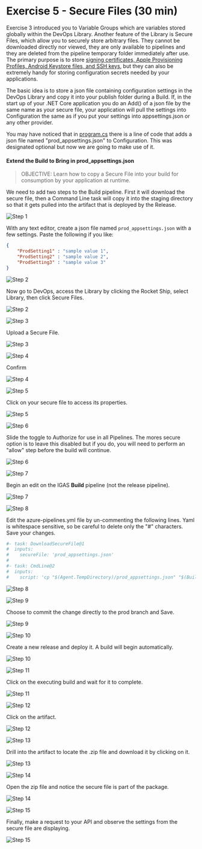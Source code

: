 # Exercise 5 - Secure Files (30 min)

Exercise 3 introduced you to Variable Groups which are variables stored globally within the DevOps Library. Another feature of the Library is Secure Files, which allow you to securely store arbitrary files. They cannot be downloaded directly nor viewed, they are only available to pipelines and they are deleted from the pipeline temporary folder immediately after use. The primary purpose is to store [signing certificates, Apple Provisioning Profiles, Android Keystore files, and SSH keys](https://docs.microsoft.com/en-us/azure/devops/pipelines/library/secure-files?view=azure-devops), but they can also be extremely handy for storing configuration secrets needed by your applications.

The basic idea is to store a json file containing configuration settings in the DevOps Library and copy it into your publish folder during a Build. If, in the start up of your .NET Core application you do an Add() of a json file by the same name as your secure file, your application will pull the settings into Configuration the same as if you put your settings into appsettings.json or any other provider.

You may have noticed that in [program.cs](/Program.cs) there is a line of code that adds a json file named "prod_appsettings.json" to Configuration. This was designated optional but now we are going to make use of it.

#### Extend the Build to Bring in prod_appsettings.json

> OBJECTIVE: Learn how to copy a Secure File into your build for consumption by your application at runtime.

We need to add two steps to the Build pipeline. First it will download the secure file, then a Command Line task will copy it into the staging directory so that it gets pulled into the artifact that is deployed by the Release.


![Step 1](./img/steps/step1.png)

With any text editor, create a json file named `prod_appsettings.json` with a few settings. Paste the following if you like:
    
````json
{
    "ProdSetting1" : "sample value 1",
    "ProdSetting2" : "sample value 2",
    "ProdSetting3" : "sample value 3"
}
````

![Step 2](./img/steps/step2.png)

Now go to DevOps, access the Library by clicking the Rocket Ship, select Library, then click Secure Files.

![Step 2](./img/secure_file_1.png)

![Step 3](./img/steps/step3.png)

Upload a Secure File.

![Step 3](./img/secure_file_2.png)

![Step 4](./img/steps/step4.png)

Confirm

![Step 4](./img/secure_file_3.png)

![Step 5](./img/steps/step5.png)

Click on your secure file to access its properties.

![Step 5](./img/secure_file_4.png)

![Step 6](./img/steps/step6.png)

Slide the toggle to Authorize for use in all Pipelines. The mores secure option is to leave this disabled but if you do, you will need to perform an "allow" step before the build will continue.

![Step 6](./img/secure_file_5.png)

![Step 7](./img/steps/step7.png)

Begin an edit on the IGAS **Build** pipeline (not the release pipeline).

![Step 7](./img/secure_file_7.png)

![Step 8](./img/steps/step8.png)

Edit the azure-pipelines.yml file by un-commenting the following lines. Yaml is whitespace sensitive, so be careful to delete only the "#" characters. Save your changes.

````yaml
#- task: DownloadSecureFile@1
#  inputs:
#    secureFile: 'prod_appsettings.json'
#
#- task: CmdLine@2
#  inputs:
#    script: 'cp "$(Agent.TempDirectory)/prod_appsettings.json" "$(Build.ArtifactStagingDirectory)"'
````
![Step 8](./img/secure_file_8.png)

![Step 9](./img/steps/step9.png)

Choose to commit the change directly to the prod branch and Save. 

![Step 9](./img/secure_file_9.png)

![Step 10](./img/steps/step10.png)

Create a new release and deploy it. A build will begin automatically.

![Step 10](./img/secure_file_10.png)

![Step 11](./img/steps/step11.png)

Click on the executing build and wait for it to complete.

![Step 11](./img/secure_file_11.png)

![Step 12](./img/steps/step12.png)

Click on the artifact.

![Step 12](./img/secure_file_12.png)

![Step 13](./img/steps/step13.png)

Drill into the artifact to locate the .zip file and download it by clicking on it.

![Step 13](./img/secure_file_13.png)

![Step 14](./img/steps/step14.png)

Open the zip file and notice the secure file is part of the package.

![Step 14](./img/secure_file_14.png)

![Step 15](./img/steps/step15.png)

Finally, make a request to your API and observe the settings from the secure file are displaying.

![Step 15](./img/secure_file_15.png)




